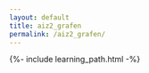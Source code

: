 ```yaml
---
layout: default
title: aiz2_grafen
permalink: /aiz2_grafen/
---
```


{%- include learning_path.html -%}
